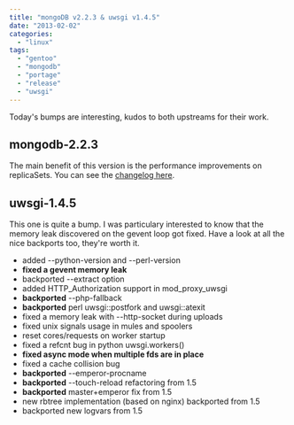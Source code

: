 ```yaml
---
title: "mongoDB v2.2.3 & uwsgi v1.4.5"
date: "2013-02-02"
categories: 
  - "linux"
tags: 
  - "gentoo"
  - "mongodb"
  - "portage"
  - "release"
  - "uwsgi"
---
```


Today's bumps are interesting, kudos to both upstreams for their work.

## mongodb-2.2.3

The main benefit of this version is the performance improvements on replicaSets. You can see the [changelog here](https://jira.mongodb.org/browse/SERVER/fixforversion/12088).

## uwsgi-1.4.5

This one is quite a bump. I was particulary interested to know that the memory leak discovered on the gevent loop got fixed. Have a look at all the nice backports too, they're worth it.

- added --python-version and --perl-version
- **fixed a gevent memory leak**
- backported --extract option
- added HTTP_Authorization support in mod_proxy_uwsgi
- **backported** --php-fallback
- **backported** perl uwsgi::postfork and uwsgi::atexit
- fixed a memory leak with --http-socket during uploads
- fixed unix signals usage in mules and spoolers
- reset cores/requests on worker startup
- fixed a refcnt bug in python uwsgi.workers()
- **fixed async mode when multiple fds are in place**
- fixed a cache collision bug
- **backported** --emperor-procname
- **backported** --touch-reload refactoring from 1.5
- **backported** master+emperor fix from 1.5
- new rbtree implementation (based on nginx) backported from 1.5
- backported new logvars from 1.5
